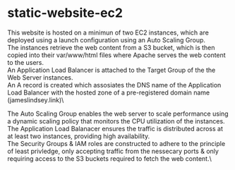 # static-website-ec2
This website is hosted on a minimun of two EC2 instances, which are deployed using a launch configuration using an Auto Scaling Group.\
The instances retrieve the web content from a S3 bucket, which is then copied into their var/www/html files where Apache serves the web content to the users.\
An Application Load Balancer is attached to the Target Group of the the Web Server instances.\
An A record is created which assosiates the DNS name of the Application Load Balancer with the hosted zone of a pre-registered domain name (jameslindsey.link)\

The Auto Scaling Group enables the web server to scale performance using a dynamic scaling policy that monitors the CPU utilization of the instances.\
The Application Load Balanacer ensures the traffic is distributed across at at least two instances, providing high availability.\
The Security Groups & IAM roles are constructed to adhere to the principle of least privledge, only accepting traffic from the nessecary ports & only requiring access to the S3 buckets required to fetch the web content.\